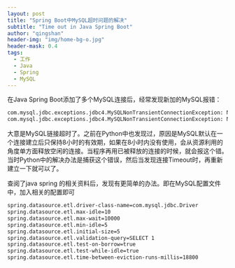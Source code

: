 ```yaml
---
layout: post
title: "Spring Boot中MySQL超时问题的解决"
subtitle: "Time out in Java Spring Boot"
author: "qingshan"
header-img: "img/home-bg-o.jpg"
header-mask: 0.4
tags:
  - 工作
  - Java
  - Spring
  - MySQL
---
```


在Java Spring Boot添加了多个MySQL连接后，经常发现新加的MySQL报错：
```sh
com.mysql.jdbc.exceptions.jdbc4.MySQLNonTransientConnectionException: No operations allowed after connection closed. ] which will not be reported to listeners!
com.mysql.jdbc.exceptions.jdbc4.MySQLNonTransientConnectionException: No operations allowed after connection closed.
```

大意是MySQL链接超时了。之前在Python中也发现过，原因是MySQL默认在一个连接建立后只保持8小时的有效期，如果在8小时内没有使用，会从资源利用的角度单方面释放空闲的连接。当程序再用已被释放的连接的时候，就会报这个错。
当时Python中的解决办法是捕获这个错误，然后当发现连接Timeout时，再重新建立一下就可以了。

查阅了java spring 的相关资料后，发现有更简单的办法。即在MySQL配置文件中，加入相关的配置即可
```sh
spring.datasource.etl.driver-class-name=com.mysql.jdbc.Driver
spring.datasource.etl.max-idle=10
spring.datasource.etl.max-wait=10000
spring.datasource.etl.min-idle=5
spring.datasource.etl.initial-size=5
spring.datasource.etl.validation-query=SELECT 1
spring.datasource.etl.test-on-borrow=true
spring.datasource.etl.test-while-idle=true
spring.datasource.etl.time-between-eviction-runs-millis=18800
```


